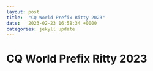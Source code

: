 ```yaml
---
layout: post
title:  "CQ World Prefix Ritty 2023"
date:   2023-02-23 16:58:34 +0000
categories: jekyll update
---
```

# CQ World Prefix Ritty 2023
